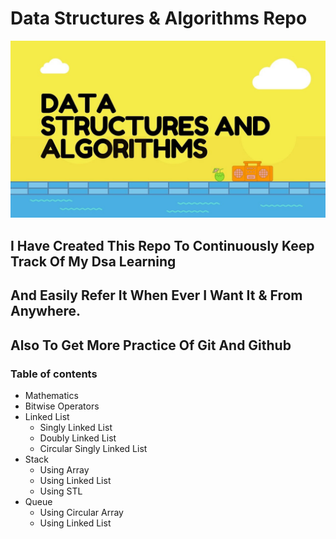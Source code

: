 # **Data Structures & Algorithms Repo**

![](https://github.com/ronak-suthar/DSA/blob/master/images/dsa_img.jpeg)

## I Have Created This Repo To Continuously Keep Track Of My Dsa Learning
## And Easily Refer It When Ever I Want It & From Anywhere.
## Also To Get More Practice Of Git And Github


### Table of contents

- Mathematics
- Bitwise Operators
- Linked List
    - Singly Linked List
    - Doubly Linked List
    - Circular Singly Linked List
- Stack
    - Using Array
    - Using Linked List
    - Using STL
- Queue
    - Using Circular Array
    - Using Linked List



